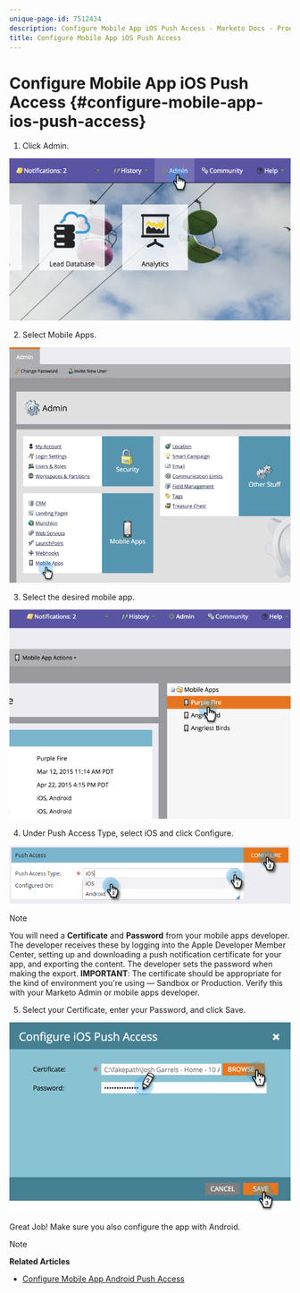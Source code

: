 ```yaml
---
unique-page-id: 7512434
description: Configure Mobile App iOS Push Access - Marketo Docs - Product Documentation
title: Configure Mobile App iOS Push Access
---
```


# Configure Mobile App iOS Push Access {#configure-mobile-app-ios-push-access}

1. Click Admin.

![](assets/image2015-4-22-16-3a12-3a32.png)

2. Select Mobile Apps.

![](assets/image2015-4-22-16-3a14-3a29.png)

3. Select the desired mobile app.

![](assets/image2015-4-22-16-3a33-3a19.png)

4. Under Push Access Type, select iOS and click&nbsp;Configure.

![](assets/image2016-6-10-11-3a37-3a9.png)

>[!NOTE]
>
>You will need a **Certificate** and **Password** from your mobile apps developer. The developer receives these by logging into the Apple Developer Member Center, setting up and downloading a push notification certificate for your app, and exporting the content. The developer sets the password when making the export. **IMPORTANT**: The certificate should be appropriate for the kind of environment you're using — Sandbox or Production. Verify this with your Marketo Admin or mobile apps developer.

5. Select your Certificate, enter your Password, and click Save.

![](assets/image2015-4-22-17-3a19-3a18.png)

Great Job! Make sure you also configure the app with Android. 

>[!NOTE]
>
>**Related Articles**
>
>* [Configure Mobile App Android Push Access](configure-mobile-app-android-push-access.md)
>

